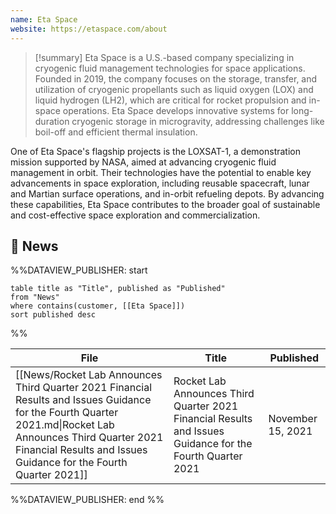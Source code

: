 ```yaml
---
name: Eta Space
website: https://etaspace.com/about
---
```

>[!summary]
>Eta Space is a U.S.-based company specializing in cryogenic fluid management technologies for space applications. Founded in 2019, the company focuses on the storage, transfer, and utilization of cryogenic propellants such as liquid oxygen (LOX) and liquid hydrogen (LH2), which are critical for rocket propulsion and in-space operations. Eta Space develops innovative systems for long-duration cryogenic storage in microgravity, addressing challenges like boil-off and efficient thermal insulation.
>
One of Eta Space's flagship projects is the LOXSAT-1, a demonstration mission supported by NASA, aimed at advancing cryogenic fluid management in orbit. Their technologies have the potential to enable key advancements in space exploration, including reusable spacecraft, lunar and Martian surface operations, and in-orbit refueling depots. By advancing these capabilities, Eta Space contributes to the broader goal of sustainable and cost-effective space exploration and commercialization.

## 📰 News
%%DATAVIEW_PUBLISHER: start
```
table title as "Title", published as "Published"
from "News"
where contains(customer, [[Eta Space]])
sort published desc
```
%%

| File                                                                                                                                                                                                                             | Title                                                                                                      | Published         |
| -------------------------------------------------------------------------------------------------------------------------------------------------------------------------------------------------------------------------------- | ---------------------------------------------------------------------------------------------------------- | ----------------- |
| [[News/Rocket Lab Announces Third Quarter 2021 Financial Results and Issues Guidance for the Fourth Quarter 2021.md\|Rocket Lab Announces Third Quarter 2021 Financial Results and Issues Guidance for the Fourth Quarter 2021]] | Rocket Lab Announces Third Quarter 2021 Financial Results and Issues Guidance for the Fourth Quarter 2021  | November 15, 2021 |

%%DATAVIEW_PUBLISHER: end %%